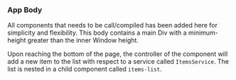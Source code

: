### App Body
All components that needs to be call/compiled has been added here for simplicity and flexibility.
This body contains a main Div with a minimum-height greater than the inner Window height.

Upon reaching the bottom of the page, the controller of the component will add a new item to the list with respect to a service called `ItemsService`.
The list is nested in a child component called `items-list`.


